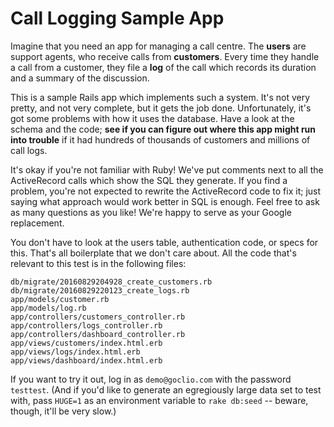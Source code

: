 # Call Logging Sample App

Imagine that you need an app for managing a call centre. The **users** are
support agents, who receive calls from **customers**. Every time they
handle a call from a customer, they file a **log** of the call which
records its duration and a summary of the discussion.

This is a sample Rails app which implements such a system. It's not very
pretty, and not very complete, but it gets the job done. Unfortunately,
it's got some problems with how it uses the database. Have a look at the
schema and the code; **see if you can figure out where this app might run
into trouble** if it had hundreds of thousands of customers and millions of
call logs.

It's okay if you're not familiar with Ruby! We've put comments next to all
the ActiveRecord calls which show the SQL they generate. If you find a
problem, you're not expected to rewrite the ActiveRecord code to fix it;
just saying what approach would work better in SQL is enough. Feel free to
ask as many questions as you like! We're happy to serve as your Google
replacement.

You don't have to look at the users table, authentication code, or specs
for this. That's all boilerplate that we don't care about. All the code
that's relevant to this test is in the following files:

```
db/migrate/20160829204928_create_customers.rb
db/migrate/20160829220123_create_logs.rb
app/models/customer.rb
app/models/log.rb
app/controllers/customers_controller.rb
app/controllers/logs_controller.rb
app/controllers/dashboard_controller.rb
app/views/customers/index.html.erb
app/views/logs/index.html.erb
app/views/dashboard/index.html.erb
```

If you want to try it out, log in as `demo@goclio.com` with the password
`testtest`. (And if you'd like to generate an egregiously large data set to
test with, pass `HUGE=1` as an environment variable to `rake db:seed` --
beware, though, it'll be very slow.)
